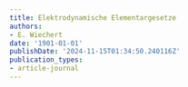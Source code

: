 ```yaml
---
title: Elektrodynamische Elementargesetze
authors:
- E. Wiechert
date: '1901-01-01'
publishDate: '2024-11-15T01:34:50.240116Z'
publication_types:
- article-journal
---
```

